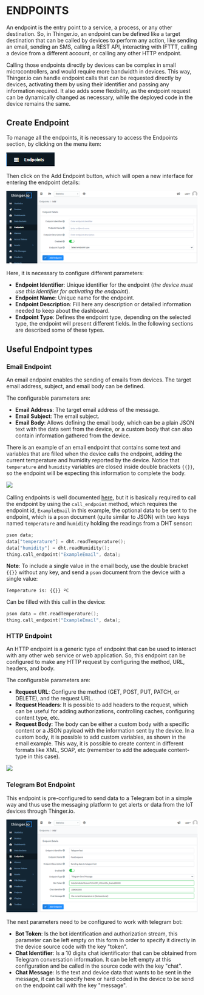 # ENDPOINTS

An endpoint is the entry point to a service, a process, or any other destination. So, in Thinger.io, an endpoint can be defined like a target destination that can be called by devices to perform any action, like sending an email, sending an SMS, calling a REST API, interacting with IFTTT, calling a device from a different account, or calling any other HTTP endpoint.

Calling those endpoints directly by devices can be complex in small microcontrollers, and would require more bandwidth in devices. This way, Thinger.io can handle endpoint calls that can be requested directly by devices, activating them by using their identifier and passing any information required. It also adds some flexibility, as the endpoint request can be dynamically changed as necessary, while the deployed code in the device remains the same.

## Create Endpoint

To manage all the endpoints, it is necessary to access the Endpoints section, by clicking on the menu item:

![](../.gitbook/assets/ep.png)

Then click on the Add Endpoint button, which will open a new interface for entering the endpoint details:

![](../.gitbook/assets/aep.png)

Here, it is necessary to configure different parameters:

* **Endpoint Identifier**: Unique identifier for the endpoint (_the device must use this identifier for activating the endpoint_).&#x20;
* **Endpoint Name**: Unique name for the endpoint.
* **Endpoint Description**: Fill here any description or detailed information needed to keep about the dashboard.
* **Endpoint Type**: Defines the endpoint type, depending on the selected type, the endpoint will present different fields. In the following sections are described some of these types.

## Useful Endpoint types

### Email Endpoint

An email endpoint enables the sending of emails from devices. The target email address, subject, and email body can be defined.

The configurable parameters are:

* **Email Address**: The target email address of the message.
* **Email Subject**: The email subject.
* **Email Body**: Allows defining the email body, which can be a plain JSON text with the data sent from the device, or a custom body that can also contain information gathered from the device.

There is an example of an email endpoint that contains some text and variables that are filled when the device calls the endpoint, adding the current temperature and humidity reported by the device. Notice that `temperature` and `humidity` variables are closed inside double brackets `{{}}`, so the endpoint will be expecting this information to complete the body.

![](../.gitbook/assets/EmailEndpoint.png)

Calling endpoints is well documented [here](http://docs.thinger.io/arduino/#coding-using-endpoints-calling-endpoints), but it is basically required to call the endpoint by using the `call_endpoint` method, which requires the endpoint id, `ExampleEmail` in this example, the optional data to be sent to the endpoint, which is a `pson` document (quite similar to JSON) with two keys named `temperature` and `humidity` holding the readings from a DHT sensor:

```cpp
pson data;
data["temperature"] = dht.readTemperature();
data["humidity"] = dht.readHumidity();
thing.call_endpoint("ExampleEmail", data);
```

**Note**: To include a single value in the email body, use the double bracket `{{}}` without any key, and send a `pson` document from the device with a single value:

```
Temperature is: {{}} ºC
```

Can be filled with this call in the device:

```cpp
pson data = dht.readTemperature();
thing.call_endpoint("ExampleEmail", data);
```

### HTTP Endpoint

An HTTP endpoint is a generic type of endpoint that can be used to interact with any other web service or web application. So, this endpoint can be configured to make any HTTP request by configuring the method, URL, headers, and body.

The configurable parameters are:

* **Request URL**: Configure the method (GET, POST, PUT, PATCH, or DELETE), and the request URL.
* **Request Headers**: It is possible to add headers to the request, which can be useful for adding authorizations, controlling caches, configuring content type, etc.
* **Request Body**: The body can be either a custom body with a specific content or a JSON payload with the information sent by the device. In a custom body, it is possible to add custom variables, as shown in the email example. This way, it is possible to create content in different formats like XML, SOAP, etc (remember to add the adequate content-type in this case).

![](../.gitbook/assets/HTTPEndpoint.png)

### Telegram Bot Endpoint

This endpoint is pre-configured to send data to a Telegram bot in a simple way and thus use the messaging platform to get alerts or data from the IoT devices through Thinger.io.

![](../.gitbook/assets/epep.png)

The next parameters need to be configured to work with telegram bot:

* **Bot Token**: Is the bot identification and authorization stream, this parameter can be left empty on this form in order to specify it directly in the device source code with the key "token".
* **Chat Identifier**: Is a 10 digits chat identificator that can be obtained from Telegram conversation information. It can be left empty at this configuration and be called in the source code with the key "chat".
* **Chat Message**: Is the text and device data that wants to be sent in the message, it can be specify here or hard coded in the device to be send on the endpoint call with the key "message".
